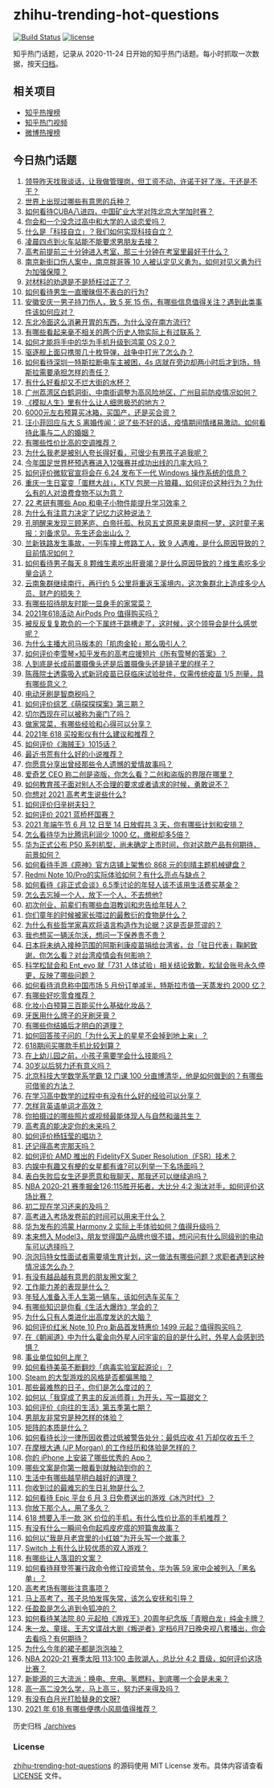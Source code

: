 # zhihu-trending-hot-questions

[![Build Status](https://github.com/justjavac/zhihu-trending-hot-questions/workflows/ci/badge.svg?branch=master)](https://github.com/justjavac/zhihu-trending-hot-questions/actions)
[![license](https://img.shields.io/github/license/justjavac/zhihu-trending-hot-questions)](https://github.com/justjavac/zhihu-trending-hot-questions/blob/master/LICENSE)

知乎热门话题，记录从 2020-11-24 日开始的知乎热门话题。每小时抓取一次数据，按天[归档](./archives)。

## 相关项目

- [知乎热搜榜](https://github.com/justjavac/zhihu-trending-top-search)
- [知乎热门视频](https://github.com/justjavac/zhihu-trending-hot-video)
- [微博热搜榜](https://github.com/justjavac/weibo-trending-hot-search)

## 今日热门话题

<!-- BEGIN -->
<!-- 最后更新时间 Sat Jun 05 2021 21:52:59 GMT+0800 (China Standard Time) -->

1. [领导昨天找我谈话，让我做管理岗，但工资不动，许诺干好了涨，干还是不干？](https://www.zhihu.com/question/456765880)
2. [世界上出现过哪些有意思的兵种？](https://www.zhihu.com/question/419256945)
3. [如何看待CUBA八进四，中国矿业大学对阵北京大学加时赛？](https://www.zhihu.com/question/463306896)
4. [你会和一个没念过高中和大学的人谈恋爱吗？](https://www.zhihu.com/question/462293257)
5. [什么是「科技自立」？我们如何实现科技自立？](https://www.zhihu.com/question/458853728)
6. [凌晨四点到火车站能不能要求男朋友去接？](https://www.zhihu.com/question/463265808)
7. [高考前提前三十分钟进入考室，那三十分钟在考室里最好干什么？](https://www.zhihu.com/question/438598661)
8. [南京新街口伤人案中，南京胖哥等 10
   人被认定见义勇为，如何对见义勇为行为加强保障？](https://www.zhihu.com/question/462770395)
9. [对材料的劝退是不是矫枉过正了？](https://www.zhihu.com/question/462787240)
10. [如何看待男生一直暧昧但不表白的行为?](https://www.zhihu.com/question/314211216)
11. [安徽安庆一男子持刀伤人，致 5 死 15
    伤，有哪些信息值得关注？遇到此类事件该如何应对？](https://www.zhihu.com/question/463302382)
12. [东北冷面这么消暑开胃的东西，为什么没在南方流行?](https://www.zhihu.com/question/462700732)
13. [有哪些看起来毫不相关的两个历史人物实际上有过联系？](https://www.zhihu.com/question/392281921)
14. [如何才能将手中的华为手机升级到鸿蒙 OS 2.0？](https://www.zhihu.com/question/436295623)
15. [驱逐舰上面只携带几十枚导弹，战争中打光了怎么办？](https://www.zhihu.com/question/39027069)
16. [如何看待深圳一特斯拉断电车主被困，4s
    店就在旁边却两小时后才到场，特斯拉需要承担怎样的责任？](https://www.zhihu.com/question/462688516)
17. [有什么好看却又不烂大街的水杯？](https://www.zhihu.com/question/65459802)
18. [广州荔湾区白鹤洞街、中南街调整为高风险地区，广州目前防疫情况如何？](https://www.zhihu.com/question/462683954)
19. [《模拟人生》里有什么让人细思极恐的地方？](https://www.zhihu.com/question/264106033)
20. [6000元左右预算买冰箱，买国产，还是买合资？](https://www.zhihu.com/question/427992113)
21. [汪小菲回应与大 S
    离婚传闻：说了些不好的话，疫情期间情绪易激动。如何看待此事与二人的婚姻？](https://www.zhihu.com/question/463252497)
22. [有哪些性价比高的空调推荐？](https://www.zhihu.com/question/393218413)
23. [为什么我老是被别人夸长得好看，可很少有男孩子追我呢？](https://www.zhihu.com/question/319027663)
24. [今年国足世界杯预选赛进入12强赛并成功出线的几率大吗？](https://www.zhihu.com/question/458794320)
25. [如何评价微软官宣将会在 6.24 发布下一代 Windows
    操作系统的信息？](https://www.zhihu.com/question/462862074)
26. [重庆一生日宴变「蛋糕大战」，KTV
    包房一片狼藉，如何评价这种行为？为什么有的人对浪费食物不以为意？](https://www.zhihu.com/question/463080691)
27. [22 考研有哪些 App 和电子小物件能提升学习效率？](https://www.zhihu.com/question/462935512)
28. [为什么有注意力决定了记忆力这种说法？](https://www.zhihu.com/question/453067685)
29. [孔明醒来发现三顾茅庐、白帝托孤、秋风五丈原原来是南柯一梦，这时童子来报：刘备求见。先生还会出山么？](https://www.zhihu.com/question/335150446)
30. [兰新铁路发生事故，一列车撞上修路工人，致 9
    人遇难，是什么原因导致的？目前情况如何？](https://www.zhihu.com/question/463074526)
31. [如何看待男子每天 8
    颗维生素吃出肝衰竭？是什么原因导致的？维生素吃多少量合适？](https://www.zhihu.com/question/463004931)
32. [云南象群继续南行，再行约 5
    公里将重返玉溪境内，这次象群北上造成多少人员、财产的损失？](https://www.zhihu.com/question/463102060)
33. [有哪些招待朋友时能一显身手的家常菜？](https://www.zhihu.com/question/28037354)
34. [2021年618活动 AirPods Pro 值得购买吗？](https://www.zhihu.com/question/462472612)
35. [被反反复复欺负的一个下属终于跳槽走了，这时候，这个领导会是什么感觉呢？](https://www.zhihu.com/question/419717401)
36. [为什么主播大司马版本的「肌肉金轮」那么吸引人？](https://www.zhihu.com/question/461688762)
37. [如何评价李雪琴×知乎发布的高考应援短片《所有雪琴的答案》？](https://www.zhihu.com/question/463097533)
38. [人到底是长成前置摄像头还是后置摄像头还是镜子里的样子？](https://www.zhihu.com/question/66063294)
39. [陈薇院士透露吸入式新冠疫苗已获临床试验批件，仅需传统疫苗 1/5
    剂量，具有哪些意义？](https://www.zhihu.com/question/462998232)
40. [电动牙刷是智商税吗？](https://www.zhihu.com/question/60799591)
41. [如何评价综艺《萌探探探案》第三期？](https://www.zhihu.com/question/462341726)
42. [切尔西现在可以被称为豪门了吗？](https://www.zhihu.com/question/462620225)
43. [做家常菜，有哪些经验和心得可以分享？](https://www.zhihu.com/question/19760437)
44. [2021年 618 买投影仪有什么建议和推荐？](https://www.zhihu.com/question/458826447)
45. [如何评价《海贼王》1015话？](https://www.zhihu.com/question/463011991)
46. [最近书荒有什么好的小说推荐？](https://www.zhihu.com/question/454175132)
47. [你愿意分享出曾经那些令人遗憾的爱情故事吗？](https://www.zhihu.com/question/461039473)
48. [爱奇艺 CEO 称二创是盗版，你怎么看？二创和盗版的界限在哪里？](https://www.zhihu.com/question/463058796)
49. [如何教育孩子面对别人不合理的要求或者请求的时候，勇敢说不？](https://www.zhihu.com/question/460662042)
50. [你想对 2021 高考考生说些什么?](https://www.zhihu.com/question/405718464)
51. [如何评价归辛树夫妇？](https://www.zhihu.com/question/296356537)
52. [如何评价 2021 蓝桥杯国赛？](https://www.zhihu.com/question/463261567)
53. [2021 年端午节 6 月 12 日至 14 日放假共 3
    天，你有哪些计划和安排？](https://www.zhihu.com/question/461518659)
54. [怎么看待华为比腾讯利润少 1000 亿，缴税却多5倍？](https://www.zhihu.com/question/462746576)
55. [华为正式公布 P50
    系列机型，尚未确定上市时间，你对这款产品有何期待，前景如何？](https://www.zhihu.com/question/462823371)
56. [如何看待手游《原神》官方店铺上架售价 868
    元的刻晴主题机械键盘？](https://www.zhihu.com/question/462000684)
57. [Redmi Note
    10/Pro的实际体验如何？有什么亮点与缺点？](https://www.zhihu.com/question/462609610)
58. [如何看待《非正式会谈》6.5季讨论的年轻人该不该用生活费买基金？](https://www.zhihu.com/question/463164068)
59. [怎么去忘掉一个人，放下一个人，不去想他?](https://www.zhihu.com/question/460504759)
60. [初次创业，前辈们有哪些血泪教训和忠告给年轻人？](https://www.zhihu.com/question/456798060)
61. [你们童年的时候被家长喂过的最敷衍的食物是什么？](https://www.zhihu.com/question/462844792)
62. [为什么有些哲学家喜欢将语言构造作为论据？这是否是荒谬的？](https://www.zhihu.com/question/456701631)
63. [我也想买一辆沃尔沃，想问一下保养贵不贵？](https://www.zhihu.com/question/450454067)
64. [日本将未纳入接种范围的阿斯利康疫苗捐给台湾省，台「驻日代表」鞠躬致谢，你怎么看？对台湾疫情会有何影响？](https://www.zhihu.com/question/463127339)
65. [科学松鼠会和 Ent_evo 就「731
    人体试验」相关结论致歉，松鼠会账号永久停更，反映了哪些问题？](https://www.zhihu.com/question/463111735)
66. [如何看待消息称中国市场 5 月份订单减半，特斯拉市值一天蒸发约 2000
    亿？](https://www.zhihu.com/question/463066556)
67. [有哪些好吃零食推荐？](https://www.zhihu.com/question/453646089)
68. [化妆小白预算三百能买什么基础化妆品？](https://www.zhihu.com/question/454067236)
69. [牙医用什么牌子的牙刷牙膏？](https://www.zhihu.com/question/21064394)
70. [有哪些你结婚后才明白的道理？](https://www.zhihu.com/question/55230947)
71. [如何回答孩子问的「为什么天上的星星不会掉到地上来」？](https://www.zhihu.com/question/322273051)
72. [618期间买哪款手机比较划算？](https://www.zhihu.com/question/463120125)
73. [在上幼儿园之前，小孩子需要学会什么技能吗？](https://www.zhihu.com/question/419595992)
74. [30岁以后努力还有意义吗？](https://www.zhihu.com/question/461708777)
75. [北京科技大学数学系学霸 12 门课 100
    分直博清华，他是如何做到的？有哪些可借鉴的方法？](https://www.zhihu.com/question/463055855)
76. [在学习高中数学的过程中有没有什么好的经验可以分享？](https://www.zhihu.com/question/24681105)
77. [怎样背英语单词才高效？](https://www.zhihu.com/question/19580414)
78. [你拍摄过的哪些照片或视频最能体现人与自然和谐共生？](https://www.zhihu.com/question/462030257)
79. [高考真的能决定你的未来吗？](https://www.zhihu.com/question/310160711)
80. [如何评价杨钰莹的唱功？](https://www.zhihu.com/question/23503608)
81. [还记得高考完那天吗？](https://www.zhihu.com/question/454037120)
82. [如何评价 AMD 推出的 FidelityFX Super
    Resolution（FSR）技术？](https://www.zhihu.com/question/462609402)
83. [内娱中有趣又有梗的女星都有谁?可以列举一下名场面吗？](https://www.zhihu.com/question/462892733)
84. [表白失败后女生还是愿意和我聊天，那我还可以继续追吗？](https://www.zhihu.com/question/367730793)
85. [NBA 2020-21 赛季掘金126:115胜开拓者，大比分 4:2
    淘汰对手，如何评价这场比赛？](https://www.zhihu.com/question/463074725)
86. [初二现在学习还来的及吗？](https://www.zhihu.com/question/460694660)
87. [高考进入考场发卷前的时间可以用来干什么？](https://www.zhihu.com/question/457299599)
88. [华为发布的鸿蒙 Harmony 2
    实际上手体验如何？值得升级吗？](https://www.zhihu.com/question/458633364)
89. [本来想入
    Model3，朋友觉得国产品牌也很不错，想问问有什么同级别的电动车可以选择吗？](https://www.zhihu.com/question/462935963)
90. [泡泡玛特女性面试者需要填生育计划，这一做法有哪些问题？求职者遇到这种情况该怎么办？](https://www.zhihu.com/question/463127265)
91. [有没有越品越有意思的朋友圈文案？](https://www.zhihu.com/question/462758762)
92. [工作能力差的表现是什么？](https://www.zhihu.com/question/272082217)
93. [年轻人准备入手人生第一辆车，该如何选车买车？](https://www.zhihu.com/question/462934776)
94. [有哪些知识是你看《生活大爆炸》学会的？](https://www.zhihu.com/question/321167011)
95. [为什么只有人类进化出高度发达的大脑？](https://www.zhihu.com/question/20323967)
96. [如何评价红米 Note 10 Pro 新品首发特惠价 1499
    元起？值得购买吗？](https://www.zhihu.com/question/461503607)
97. [在《朝闻道》中为什么霍金向外星人问宇宙的目的是什么时，外星人会感到恐惧？](https://www.zhihu.com/question/307116324)
98. [事业单位如何上岸？](https://www.zhihu.com/question/345511835)
99. [如何看待美英不断翻炒「病毒实验室起源论」？](https://www.zhihu.com/question/462610953)
100. [Steam 的大型游戏的风格是否都偏黑暗？](https://www.zhihu.com/question/460129234)
101. [那些最难熬的日子，你们是怎么度过的？](https://www.zhihu.com/question/452944848)
102. [如何以「我穿成了男主的反派师尊」为开头，写一篇甜文？](https://www.zhihu.com/question/433065335)
103. [如何评价《向往的生活》第五季第七期？](https://www.zhihu.com/question/463123692)
104. [男朋友非常穷是种怎样的体验？](https://www.zhihu.com/question/26596095)
105. [矩阵的本质是什么？](https://www.zhihu.com/question/22047061)
106. [如何看待长沙一律所因收费过低被警告处分：最低应收 41
     万却仅收五千？](https://www.zhihu.com/question/462810614)
107. [在摩根大通 (JP Morgan) 的工作经历和体验是怎样的？](https://www.zhihu.com/question/22083941)
108. [你的 iPhone 上安装了哪些优秀的 App？](https://www.zhihu.com/question/20857355)
109. [哪些文案是你第一眼看到就触动到你的？](https://www.zhihu.com/question/454171964)
110. [生活中有哪些越早明白越好的道理？](https://www.zhihu.com/question/392680981)
111. [你收到过的最难忘的生日礼物是什么？](https://www.zhihu.com/question/23873759)
112. [如何看待 Epic 平台 6 月 3
     日免费送出的游戏《冰汽时代》？](https://www.zhihu.com/question/463021141)
113. [你放下那个人，用了多久？](https://www.zhihu.com/question/459105986)
114. [618 想要入手一款 3K
     价位的手机，有什么性价比高的手机推荐？](https://www.zhihu.com/question/458336036)
115. [有没有什么一瞬间令你起鸡皮疙瘩的短篇鬼故事？](https://www.zhihu.com/question/382949359)
116. [如何以“我是月老宫里的小红娘”为开头写一个故事？](https://www.zhihu.com/question/455142039)
117. [Switch 上有什么比较优质的双人游戏？](https://www.zhihu.com/question/283561191)
118. [有哪些让人落泪的文案？](https://www.zhihu.com/question/450182895)
119. [如何看待拜登签署行政命令修订投资禁令，华为等 59
     家中企被列入「黑名单」？](https://www.zhihu.com/question/463048861)
120. [高考考场有哪些注意事项？](https://www.zhihu.com/question/461629127)
121. [马上高考了，孩子总怕发挥失常，该怎么安抚和引导？](https://www.zhihu.com/question/462355606)
122. [任盈盈是怎么追到令狐冲的？](https://www.zhihu.com/question/462707077)
123. [如何看待某法院 80
     元起拍《游戏王》20周年纪念版「青眼白龙」纯金卡牌？](https://www.zhihu.com/question/462784002)
124. [朱一龙、童瑶、王志文谍战大剧《叛逆者》定档6月7日晚央视八套播出，你会去看吗？有何期待？](https://www.zhihu.com/question/462905368)
125. [为什么今年的裙子都是泡泡袖？](https://www.zhihu.com/question/397465205)
126. [NBA 2020-21 赛季太阳 113:100 击败湖人，总比分 4:2
     晋级，如何评价这场比赛？](https://www.zhihu.com/question/463061695)
127. [新能源的三大流派：换电、充电、氢燃料，到底哪一个会是未来？](https://www.zhihu.com/question/453005871)
128. [高一高二没怎么学，马上高三，努力还来得及吗？](https://www.zhihu.com/question/461313503)
129. [有没有白月光打脸替身的文呀?](https://www.zhihu.com/question/459071698)
130. [2021 年 618 有哪些便携小风扇值得推荐？](https://www.zhihu.com/question/460200651)

<!-- END -->

历史归档 [./archives](./archives)

### License

[zhihu-trending-hot-questions](https://github.com/justjavac/zhihu-trending-hot-questions)
的源码使用 MIT License 发布。具体内容请查看 [LICENSE](./LICENSE) 文件。
